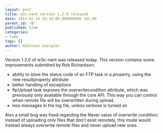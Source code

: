 ```yaml
---
layout: post
title: w3c-nant version 1.2.0 released
date: 2013-02-16 16:14:00.000000000 +01:00
parent_id: '0'
published: true
categories:
- Code
tags: []
author: Nikolaos Georgiou
---
```


Version 1.2.0 of w3c-nant was released today. This version contains some improvements submitted by Rob Richardson:
<ul>
<li>ability to store the status code of an FTP task in a property, using the new resultproperty attribute</li>
<li>better handling of exceptions</li>
<li>ftpUpload task exposes the overwritecondition attribute, which was previously only available through the core API. This way you can control when remote file will be overwritten during upload.</li>
<li>less messages in the log file, unless verbose is turned on</li>
</ul>

Also a small bug was fixed regarding the Never value of overwrite condition: instead of uploading only files that don't exist remotely, this mode would instead always overwrite remote files and never upload new ones.
